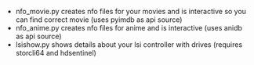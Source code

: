 * nfo_movie.py creates nfo files for your movies and is interactive so you can find correct movie (uses pyimdb as api source)
* nfo_anime.py creates nfo files for anime and is interactive (uses anidb as api source)
* lsishow.py shows details about your lsi controller with drives (requires storcli64 and hdsentinel)
